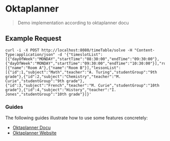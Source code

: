 # Oktaplanner
> Demo implementation according to oktaplanner docu


## Example Request

```
curl -i -X POST http://localhost:8080/timeTable/solve -H "Content-Type:application/json" -d '{"timeslotList":[{"dayOfWeek":"MONDAY","startTime":"08:30:00","endTime":"09:30:00"},{"dayOfWeek":"MONDAY","startTime":"09:30:00","endTime":"10:30:00"}],"roomList":[{"name":"Room A"},{"name":"Room B"}],"lessonList":[{"id":1,"subject":"Math","teacher":"A. Turing","studentGroup":"9th grade"},{"id":2,"subject":"Chemistry","teacher":"M. Curie","studentGroup":"9th grade"},{"id":3,"subject":"French","teacher":"M. Curie","studentGroup":"10th grade"},{"id":4,"subject":"History","teacher":"I. Jones","studentGroup":"10th grade"}]}'
```

### Guides
The following guides illustrate how to use some features concretely:

* [Oktaplanner Docu](https://docs.optaplanner.org/8.0.0.Final/optaplanner-docs/html_single/index.html#springBootJavaQuickStart)
* [Oktaplanner Website](https://www.optaplanner.org/)
